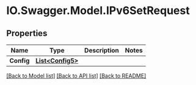# IO.Swagger.Model.IPv6SetRequest
## Properties

Name | Type | Description | Notes
------------ | ------------- | ------------- | -------------
**Config** | [**List&lt;Config5&gt;**](Config5.md) |  | 

[[Back to Model list]](../README.md#documentation-for-models) [[Back to API list]](../README.md#documentation-for-api-endpoints) [[Back to README]](../README.md)


